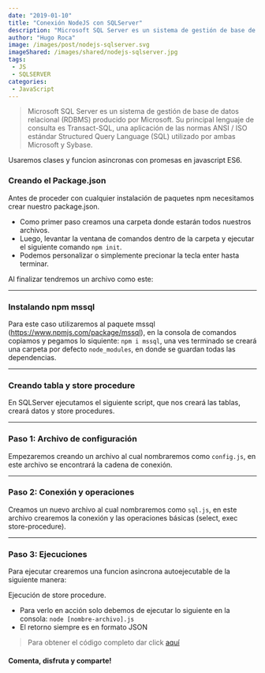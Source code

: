 ```yaml
---
date: "2019-01-10"
title: "Conexión NodeJS con SQLServer"
description: "Microsoft SQL Server es un sistema de gestión de base de datos relacional (RDBMS) producido por Microsoft. Su principal lenguaje de consulta es Transact-SQL, una aplicación de las normas ANSI / ISO estándar Structured Query Language (SQL) utilizado por ambas Microsoft y Sybase."
author: "Hugo Roca"
image: /images/post/nodejs-sqlserver.svg
imageShared: /images/shared/nodejs-sqlserver.jpg
tags:
 - JS
 - SQLSERVER
categories:
 - JavaScript
---
```

> Microsoft SQL Server es un sistema de gestión de base de datos relacional (RDBMS) producido por Microsoft. Su principal lenguaje de consulta es Transact-SQL, una aplicación de las normas ANSI / ISO estándar Structured Query Language (SQL) utilizado por ambas Microsoft y Sybase.

Usaremos clases y funcion asincronas con promesas en javascript ES6.

### Creando el Package.json
Antes de proceder con cualquier instalación de paquetes npm necesitamos crear nuestro package.json.

- Como primer paso creamos una carpeta donde estarán todos nuestros archivos.
- Luego, levantar la ventana de comandos dentro de la carpeta y ejecutar el siguiente comando `npm init`.
- Podemos personalizar o simplemente precionar la tecla enter hasta terminar.

Al finalizar tendremos un archivo como este:

<script src="https://gist.github.com/HugoRoca/8997425b507e737ddc2b395cd04491a6.js"></script>

----
### Instalando npm mssql
Para este caso utilizaremos al paquete mssql (https://www.npmjs.com/package/mssql), en la consola de comandos copiamos y pegamos lo siquiente: `npm i mssql`, una ves terminado se creará una carpeta por defecto `node_modules`, en donde se guardan todas las dependencias.

----
### Creando tabla y store procedure
En SQLServer ejecutamos el siguiente script, que nos creará las tablas, creará datos y store procedures.
<script src="https://gist.github.com/HugoRoca/22520d52596da23f5645efc3d2d64932.js"></script>

----
### Paso 1: Archivo de configuración
Empezaremos creando un archivo al cual nombraremos como `config.js`, en este archivo se encontrará la cadena de conexión.
<script src="https://gist.github.com/HugoRoca/4a810876a78cd81d6af38a971ba1fc4a.js"></script>

----
### Paso 2: Conexión y operaciones
Creamos un nuevo archivo al cual nombraremos como `sql.js`, en este archivo crearemos la conexión y las operaciones básicas (select, exec store-procedure).
<script src="https://gist.github.com/HugoRoca/20e7fcc9f5f06d5a04e0b6ab7d5163ae.js"></script>

----
### Paso 3: Ejecuciones
Para ejecutar crearemos una funcion asincrona autoejecutable de la siguiente manera:
<script src="https://gist.github.com/HugoRoca/696e0b9876e7da91c70e8bb8915ff88c.js"></script>

Ejecución de store procedure.
<script src="https://gist.github.com/HugoRoca/e565c778dfa40a3b67e69669b5819e57.js"></script>

- Para verlo en acción solo debemos de ejecutar lo siguiente en la consola: `node [nombre-archivo].js` 
- El retorno siempre es en formato JSON

> Para obtener el código completo dar click [aquí](https://github.com/PORTAFOLIO-PROYECTOS/NODE_JS_SQLSERVER/archive/master.zip)
#### Comenta, disfruta y comparte! 